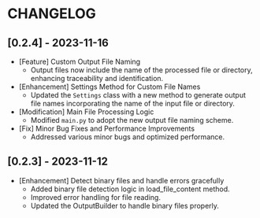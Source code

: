 # CHANGELOG

## [0.2.4] - 2023-11-16
- [Feature] Custom Output File Naming
  - Output files now include the name of the processed file or directory, enhancing traceability and identification.
- [Enhancement] Settings Method for Custom File Names
  - Updated the `Settings` class with a new method to generate output file names incorporating the name of the input file or directory.
- [Modification] Main File Processing Logic
  - Modified `main.py` to adopt the new output file naming scheme.
- [Fix] Minor Bug Fixes and Performance Improvements
  - Addressed various minor bugs and optimized performance.

## [0.2.3] - 2023-11-12

- [Enhancement] Detect binary files and handle errors gracefully
  - Added binary file detection logic in load_file_content method.
  - Improved error handling for file reading.
  - Updated the OutputBuilder to handle binary files properly.
